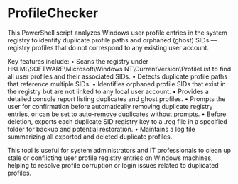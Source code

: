 # ProfileChecker
This PowerShell script analyzes Windows user profile entries in the system registry to identify duplicate profile paths and orphaned (ghost) SIDs — registry profiles that do not correspond to any existing user account.

Key features include:
  • Scans the registry under HKLM:\SOFTWARE\Microsoft\Windows NT\CurrentVersion\ProfileList to find all user profiles and their associated SIDs.
  • Detects duplicate profile paths that reference multiple SIDs.
  • Identifies orphaned profile SIDs that exist in the registry but are not linked to any local user account.
  • Provides a detailed console report listing duplicates and ghost profiles.
  • Prompts the user for confirmation before automatically removing duplicate registry entries, or can be set to auto-remove duplicates without prompts.
  • Before deletion, exports each duplicate SID registry key to a .reg file in a specified folder for backup and potential restoration.
  • Maintains a log file summarizing all exported and deleted duplicate profiles.

This tool is useful for system administrators and IT professionals to clean up stale or conflicting user profile registry entries on Windows machines, helping to resolve profile corruption or login issues related to duplicated profiles.

